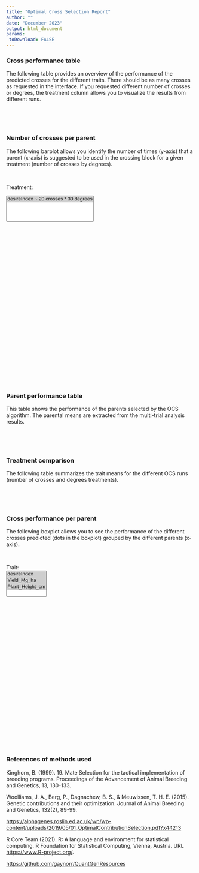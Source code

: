 ```yaml
---
title: "Optimal Cross Selection Report"
author: ""
date: "December 2023"
output: html_document
params:
 toDownload: FALSE
---
```









### Cross performance table

The following table provides an overview of the performance of the predicted crosses for the different traits. There should be as many crosses as requested in the interface. If you requested different number of crosses or degrees, the treatment column allows you to visualize the results from different runs.

<p>&nbsp;</p>

<!--html_preserve--><div class="datatables html-widget html-widget-output shiny-report-size html-fill-item" id="ocsApp_1-outc2f3d47fbeaee387" style="width:100%;height:auto;"></div><!--/html_preserve-->

<p>&nbsp;</p>

### Number of crosses per parent

The following barplot allows you identify the number of times (y-axis) that a parent (x-axis) is suggested to be used in the crossing block for a given treatment (number of crosses by degrees).

<p>&nbsp;</p>

<!--html_preserve--><div class="form-group shiny-input-container">
<label class="control-label" id="ocsApp_1-environ-label" for="ocsApp_1-environ">Treatment:</label>
<div>
<select id="ocsApp_1-environ" class="shiny-input-select" multiple="multiple"><option value="desireIndex ~ 20 crosses * 30 degrees" selected>desireIndex ~ 20 crosses * 30 degrees</option></select>
<script type="application/json" data-for="ocsApp_1-environ">{"plugins":["selectize-plugin-a11y"]}</script>
</div>
</div><!--/html_preserve-->

<!--html_preserve--><div class="plotly html-widget html-widget-output shiny-report-size shiny-report-theme html-fill-item" id="ocsApp_1-out172e4ca17ec5a6d2" style="width:100%;height:400px;"></div><!--/html_preserve-->

<p>&nbsp;</p>

### Parent performance table

This table shows the performance of the parents selected by the OCS algorithm. The parental means are extracted from the multi-trial analysis results.

<p>&nbsp;</p>

<!--html_preserve--><div class="datatables html-widget html-widget-output shiny-report-size html-fill-item" id="ocsApp_1-out8f51b21d085d4b94" style="width:100%;height:auto;"></div><!--/html_preserve-->

<p>&nbsp;</p>

### Treatment comparison

The following table summarizes the trait means for the different OCS runs (number of crosses and degrees treatments). 

<p>&nbsp;</p>

<!--html_preserve--><div class="datatables html-widget html-widget-output shiny-report-size html-fill-item" id="ocsApp_1-out43672f9407422706" style="width:100%;height:auto;"></div><!--/html_preserve-->

<p>&nbsp;</p>

### Cross performance per parent

The following boxplot allows you to see the performance of the different crosses predicted (dots in the boxplot) grouped by the different parents (x-axis).

<p>&nbsp;</p>
<!--html_preserve--><div class="form-group shiny-input-container">
<label class="control-label" id="ocsApp_1-traitFilterPredictions2D2-label" for="ocsApp_1-traitFilterPredictions2D2">Trait:</label>
<div>
<select id="ocsApp_1-traitFilterPredictions2D2" class="shiny-input-select" multiple="multiple"><option value="desireIndex" selected>desireIndex</option>
<option value="Yield_Mg_ha" selected>Yield_Mg_ha</option>
<option value="Plant_Height_cm" selected>Plant_Height_cm</option></select>
<script type="application/json" data-for="ocsApp_1-traitFilterPredictions2D2">{"plugins":["selectize-plugin-a11y"]}</script>
</div>
</div><!--/html_preserve-->

<!--html_preserve--><div class="plotly html-widget html-widget-output shiny-report-size shiny-report-theme html-fill-item" id="ocsApp_1-out9750b67fec58f6da" style="width:100%;height:400px;"></div><!--/html_preserve-->



### References of methods used

Kinghorn, B. (1999). 19. Mate Selection for the tactical implementation of breeding programs. Proceedings of the Advancement of Animal Breeding and Genetics, 13, 130-133.

Woolliams, J. A., Berg, P., Dagnachew, B. S., & Meuwissen, T. H. E. (2015). Genetic contributions and their optimization. Journal of Animal Breeding and Genetics, 132(2), 89-99.

https://alphagenes.roslin.ed.ac.uk/wp/wp-content/uploads/2019/05/01_OptimalContributionSelection.pdf?x44213

R Core Team (2021). R: A language and environment for statistical computing. R Foundation for Statistical Computing, Vienna, Austria. URL https://www.R-project.org/.

https://github.com/gaynorr/QuantGenResources

<p>&nbsp;</p>





